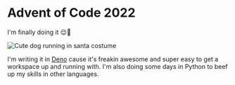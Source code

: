 # Advent of Code 2022

I'm finally doing it 😌🎄

![Cute dog running in santa costume](https://media.giphy.com/media/9JrvLb0fnrn7k1ZjhX/giphy.gif)

I'm writing it in [Deno](https://deno.land/) cause it's freakin awesome and super easy to get a workspace up and running with. I'm also doing some days in Python to beef up my skills in other languages.
